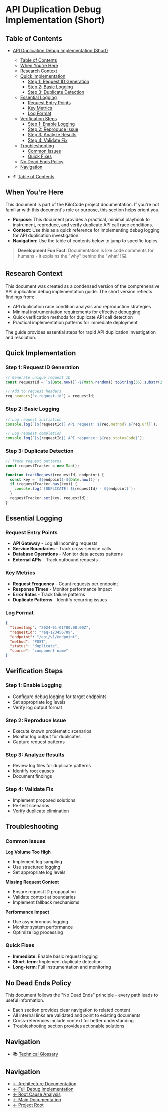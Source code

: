 # API Duplication Debug Implementation (Short)
## Table of Contents

- [API Duplication Debug Implementation (Short)](#api-duplication-debug-implementation-short)
  - [Table of Contents](#table-of-contents)
  - [When You're Here](#when-youre-here)
  - [Research Context](#research-context)
  - [Quick Implementation](#quick-implementation)
    - [Step 1: Request ID Generation](#step-1-request-id-generation)
    - [Step 2: Basic Logging](#step-2-basic-logging)
    - [Step 3: Duplicate Detection](#step-3-duplicate-detection)
  - [Essential Logging](#essential-logging)
    - [Request Entry Points](#request-entry-points)
    - [Key Metrics](#key-metrics)
    - [Log Format](#log-format)
  - [Verification Steps](#verification-steps)
    - [Step 1: Enable Logging](#step-1-enable-logging)
    - [Step 2: Reproduce Issue](#step-2-reproduce-issue)
    - [Step 3: Analyze Results](#step-3-analyze-results)
    - [Step 4: Validate Fix](#step-4-validate-fix)
  - [Troubleshooting](#troubleshooting)
    - [Common Issues](#common-issues)
    - [Quick Fixes](#quick-fixes)
  - [No Dead Ends Policy](#no-dead-ends-policy)
  - [Navigation](#navigation)

- ↑ [Table of Contents](#table-of-contents)

## When You're Here

This document is part of the KiloCode project documentation. If you're not familiar with this
document's role or purpose, this section helps orient you.

- **Purpose**: This document provides a practical, minimal playbook to instrument, reproduce, and
  verify duplicate API call race conditions.
- **Context**: Use this as a quick reference for implementing debug logging for API duplication
  investigation.
- **Navigation**: Use the table of contents below to jump to specific topics.

> **Development Fun Fact**: Documentation is like code comments for humans - it explains the "why"
> behind the "what"! 💻

## Research Context

This document was created as a condensed version of the comprehensive API duplication debug
implementation guide. The short version reflects findings from:
- API duplication race condition analysis and reproduction strategies
- Minimal instrumentation requirements for effective debugging
- Quick verification methods for duplicate API call detection
- Practical implementation patterns for immediate deployment

The guide provides essential steps for rapid API duplication investigation and resolution.

## Quick Implementation

### Step 1: Request ID Generation

```typescript
// Generate unique request ID
const requestId = `${Date.now()}-${Math.random().toString(36).substr(2, 9)}`;

// Add to request headers
req.headers['x-request-id'] = requestId;
```

### Step 2: Basic Logging

```typescript
// Log request initiation
console.log(`[${requestId}] API request: ${req.method} ${req.url}`);

// Log request completion
console.log(`[${requestId}] API response: ${res.statusCode}`);
```

### Step 3: Duplicate Detection

```typescript
// Track request patterns
const requestTracker = new Map();

function trackRequest(requestId, endpoint) {
  const key = `${endpoint}-${Date.now()}`;
  if (requestTracker.has(key)) {
    console.log(`[DUPLICATE] ${requestId} - ${endpoint}`);
  }
  requestTracker.set(key, requestId);
}
```

## Essential Logging

### Request Entry Points

- **API Gateway** - Log all incoming requests
- **Service Boundaries** - Track cross-service calls
- **Database Operations** - Monitor data access patterns
- **External APIs** - Track outbound requests

### Key Metrics

- **Request Frequency** - Count requests per endpoint
- **Response Times** - Monitor performance impact
- **Error Rates** - Track failure patterns
- **Duplicate Patterns** - Identify recurring issues

### Log Format

```json
{
  "timestamp": "2024-01-01T00:00:00Z",
  "requestId": "req-123456789",
  "endpoint": "/api/v1/endpoint",
  "method": "POST",
  "status": "duplicate",
  "source": "component-name"
}
```

## Verification Steps

### Step 1: Enable Logging
- Configure debug logging for target endpoints
- Set appropriate log levels
- Verify log output format

### Step 2: Reproduce Issue
- Execute known problematic scenarios
- Monitor log output for duplicates
- Capture request patterns

### Step 3: Analyze Results
- Review log files for duplicate patterns
- Identify root causes
- Document findings

### Step 4: Validate Fix
- Implement proposed solutions
- Re-test scenarios
- Verify duplicate elimination

## Troubleshooting

### Common Issues

**Log Volume Too High**
- Implement log sampling
- Use structured logging
- Set appropriate log levels

**Missing Request Context**
- Ensure request ID propagation
- Validate context at boundaries
- Implement fallback mechanisms

**Performance Impact**
- Use asynchronous logging
- Monitor system performance
- Optimize log processing

### Quick Fixes

- **Immediate**: Enable basic request logging
- **Short-term**: Implement duplicate detection
- **Long-term**: Full instrumentation and monitoring

## No Dead Ends Policy

This document follows the "No Dead Ends" principle - every path leads to useful information.
- Each section provides clear navigation to related content
- All internal links are validated and point to existing documents
- Cross-references include context for better understanding
- Troubleshooting section provides actionable solutions


## Navigation

- 📚 [Technical Glossary](../GLOSSARY.md)

## Navigation
- [← Architecture Documentation](README.md)
- [← Full Debug Implementation](../architecture/API_DUPLICATION_DEBUG_IMPLEMENTATION.md)
- [← Root Cause Analysis](../architecture/DUPLICATE_API_REQUESTS_ROOT_CAUSE_ANALYSIS.md)
- [← Main Documentation](../README.md)
- [← Project Root](../README.md)
